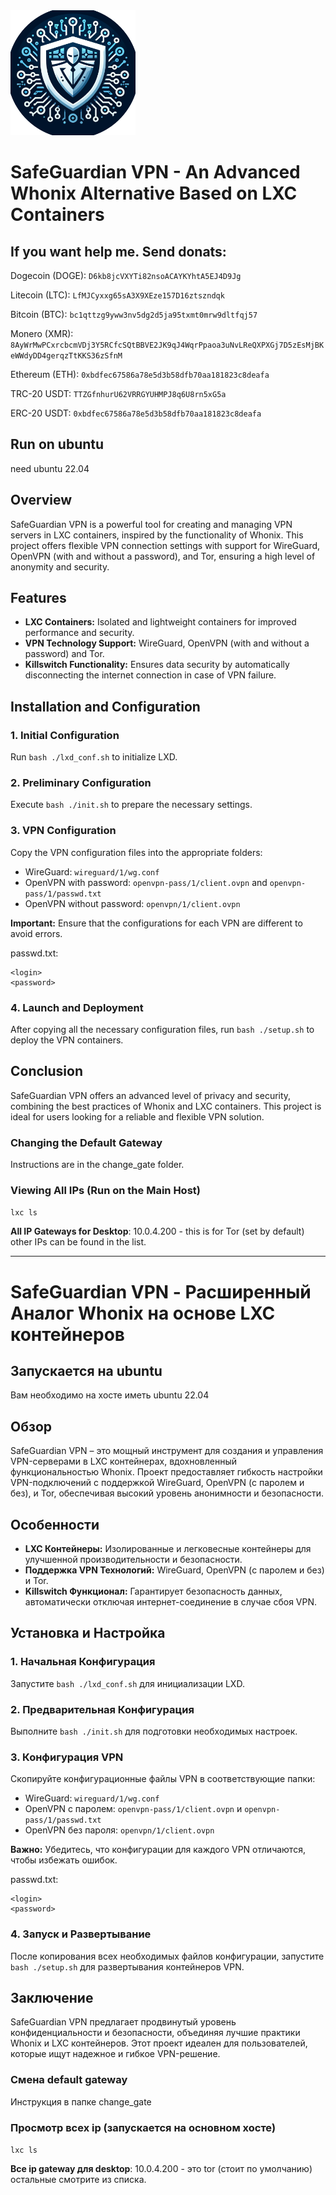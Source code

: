 <img src='logo.png' width='200'>

# SafeGuardian VPN - An Advanced Whonix Alternative Based on LXC Containers 

## If you want help me. Send donats:

Dogecoin (DOGE): `D6kb8jcVXYTi82nsoACAYKYhtA5EJ4D9Jg`

Litecoin (LTC): `LfMJCyxxg65sA3X9XEze157D16ztszndqk`

Bitcoin (BTC): `bc1qttzg9yww3nv5dg2d5ja95txmt0mrw9dltfqj57`

Monero (XMR): `8AyWrMwPCxrcbcmVDj3Y5RCfcSQtBBVE2JK9qJ4WqrPpaoa3uNvLReQXPXGj7D5zEsMjBKeWWdyDD4gerqzTtKKS36zSfnM`

Ethereum (ETH): `0xbdfec67586a78e5d3b58dfb70aa181823c8deafa`

TRC-20 USDT: `TTZGfnhurU62VRRGYUHMPJ8q6U8rn5xG5a`

ERC-20 USDT: `0xbdfec67586a78e5d3b58dfb70aa181823c8deafa`


## Run on ubuntu
need ubuntu 22.04

## Overview
SafeGuardian VPN is a powerful tool for creating and managing VPN servers in LXC containers, inspired by the functionality of Whonix. This project offers flexible VPN connection settings with support for WireGuard, OpenVPN (with and without a password), and Tor, ensuring a high level of anonymity and security.

## Features
- **LXC Containers:** Isolated and lightweight containers for improved performance and security.
- **VPN Technology Support:** WireGuard, OpenVPN (with and without a password) and Tor.
- **Killswitch Functionality:** Ensures data security by automatically disconnecting the internet connection in case of VPN failure.

## Installation and Configuration

### 1. Initial Configuration
Run `bash ./lxd_conf.sh` to initialize LXD.

### 2. Preliminary Configuration
Execute `bash ./init.sh` to prepare the necessary settings.

### 3. VPN Configuration
Copy the VPN configuration files into the appropriate folders:
- WireGuard: `wireguard/1/wg.conf`
- OpenVPN with password: `openvpn-pass/1/client.ovpn` and `openvpn-pass/1/passwd.txt`
- OpenVPN without password: `openvpn/1/client.ovpn`

**Important:** Ensure that the configurations for each VPN are different to avoid errors.

passwd.txt:
```
<login>
<password>
```

### 4. Launch and Deployment
After copying all the necessary configuration files, run `bash ./setup.sh` to deploy the VPN containers.

## Conclusion
SafeGuardian VPN offers an advanced level of privacy and security, combining the best practices of Whonix and LXC containers. This project is ideal for users looking for a reliable and flexible VPN solution.

### Changing the Default Gateway
Instructions are in the change_gate folder.

### Viewing All IPs (Run on the Main Host)
`lxc ls`

**All IP Gateways for Desktop**: 
    10.0.4.200 - this is for Tor (set by default)
other IPs can be found in the list.

___
# SafeGuardian VPN - Расширенный Аналог Whonix на основе LXC контейнеров

## Запускается на ubuntu
Вам необходимо на хосте иметь ubuntu 22.04

## Обзор
SafeGuardian VPN – это мощный инструмент для создания и управления VPN-серверами в LXC контейнерах, вдохновленный функциональностью Whonix. Проект предоставляет гибкость настройки VPN-подключений с поддержкой WireGuard, OpenVPN (с паролем и без), и Tor, обеспечивая высокий уровень анонимности и безопасности.

## Особенности
- **LXC Контейнеры:** Изолированные и легковесные контейнеры для улучшенной производительности и безопасности.
- **Поддержка VPN Технологий:** WireGuard, OpenVPN (с паролем и без) и Tor.
- **Killswitch Функционал:** Гарантирует безопасность данных, автоматически отключая интернет-соединение в случае сбоя VPN.

## Установка и Настройка

### 1. Начальная Конфигурация
Запустите `bash ./lxd_conf.sh` для инициализации LXD.

### 2. Предварительная Конфигурация
Выполните `bash ./init.sh` для подготовки необходимых настроек.

### 3. Конфигурация VPN
Скопируйте конфигурационные файлы VPN в соответствующие папки:
- WireGuard: `wireguard/1/wg.conf`
- OpenVPN с паролем: `openvpn-pass/1/client.ovpn` и `openvpn-pass/1/passwd.txt`
- OpenVPN без пароля: `openvpn/1/client.ovpn`

**Важно:** Убедитесь, что конфигурации для каждого VPN отличаются, чтобы избежать ошибок.

passwd.txt:
```
<login>
<password>
```

### 4. Запуск и Развертывание
После копирования всех необходимых файлов конфигурации, запустите `bash ./setup.sh` для развертывания контейнеров VPN.

## Заключение
SafeGuardian VPN предлагает продвинутый уровень конфиденциальности и безопасности, объединяя лучшие практики Whonix и LXC контейнеров. Этот проект идеален для пользователей, которые ищут надежное и гибкое VPN-решение.

### Смена default gateway
Инструкция в папке change_gate

### Просмотр всех ip (запускается на основном хосте)
`lxc ls`

**Все ip gateway для desktop**: 
    10.0.4.200 - это tor (стоит по умолчанию)
остальные смотрите из списка.
